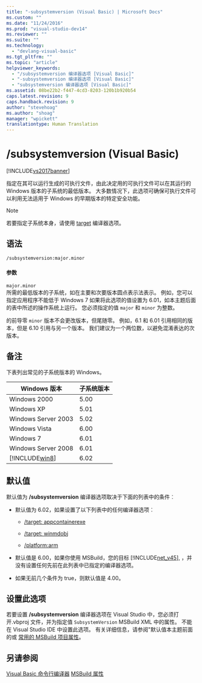 ```yaml
---
title: "-subsystemversion (Visual Basic) | Microsoft Docs"
ms.custom: ""
ms.date: "11/24/2016"
ms.prod: "visual-studio-dev14"
ms.reviewer: ""
ms.suite: ""
ms.technology: 
  - "devlang-visual-basic"
ms.tgt_pltfrm: ""
ms.topic: "article"
helpviewer_keywords: 
  - "/subsystemversion 编译器选项 [Visual Basic]"
  - "-subsystemversion 编译器选项 [Visual Basic]"
  - "subsystemversion 编译器选项 [Visual Basic]"
ms.assetid: 08be22b2-f447-4cd3-8203-120b1b920b54
caps.latest.revision: 9
caps.handback.revision: 9
author: "stevehoag"
ms.author: "shoag"
manager: "wpickett"
translationtype: Human Translation
---
```

# /subsystemversion (Visual Basic)
[!INCLUDE[vs2017banner](../../../csharp/includes/vs2017banner.md)]

指定在其可以运行生成的可执行文件，由此决定用的可执行文件可以在其运行的 Windows 版本的子系统的最低版本。 大多数情况下，此选项可确保可执行文件可以利用无法适用于 Windows 的早期版本的特定安全功能。  
  
> [!NOTE]
>  若要指定子系统本身，请使用 [target](../../../csharp/language-reference/compiler-options/target-compiler-option.md) 编译器选项。  
  
## <a name="syntax"></a>语法  
  
```vb  
/subsystemversion:major.minor  
```  
  
#### <a name="parameters"></a>参数  
 `major.minor`  
 所需的最低版本的子系统，如在主要和次要版本圆点表示法表示。 例如，您可以指定应用程序不能低于 Windows 7 如果将此选项的值设置为 6.01，如本主题后面的表中所述的操作系统上运行。 您必须指定的值 `major` 和 `minor` 为整数。  
  
 的前导零 `minor` 版本不会更改版本，但尾随零。 例如，6.1 和 6.01 引用相同的版本，但是 6.10 引用与另一个版本。 我们建议为一个两位数，以避免混淆表达的次版本。  
  
## <a name="remarks"></a>备注  
 下表列出常见的子系统版本的 Windows。  
  
|Windows 版本|子系统版本|  
|---------------------|-----------------------|  
|Windows 2000|5.00|  
|Windows XP|5.01|  
|Windows Server 2003|5.02|  
|Windows Vista|6.00|  
|Windows 7|6.01|  
|Windows Server 2008|6.01|  
|[!INCLUDE[win8](../../../csharp/language-reference/compiler-options/includes/win8_md.md)]|6.02|  
  
## <a name="default-values"></a>默认值  
 默认值为 **/subsystemversion** 编译器选项取决于下面的列表中的条件︰  
  
-   默认值为 6.02，如果设置了以下列表中的任何编译器选项︰  
  
    -   [/target: appcontainerexe](../../../visual-basic/reference/command-line-compiler/target.md)  
  
    -   [/target: winmdobj](../../../visual-basic/reference/command-line-compiler/target.md)  
  
    -   [/platform:arm](../../../visual-basic/reference/command-line-compiler/platform.md)  
  
-   默认值是 6.00，如果你使用 MSBuild，您的目标 [!INCLUDE[net_v45](../../../csharp/language-reference/compiler-options/includes/net_v45_md.md)], ，并没有设置任何先前在此列表中已指定的编译器选项。  
  
-   如果无前几个条件为 true，则默认值是 4.00。  
  
## <a name="setting-this-option"></a>设置此选项  
 若要设置 **/subsystemversion** 编译器选项在 Visual Studio 中，您必须打开.vbproj 文件，并为指定值 `SubsystemVersion` MSBuild XML 中的属性。 不能在 Visual Studio IDE 中设置此选项。 有关详细信息，请参阅"默认值本主题前面的或 [常用的 MSBuild 项目属性](/visual-studio/msbuild/common-msbuild-project-properties)。  
  

  
## <a name="see-also"></a>另请参阅  
 [Visual Basic 命令行编译器](../../../visual-basic/reference/command-line-compiler/index.md)
 [MSBuild 属性](https://www.microsoftonedoc.com/#/organizations/e6f6a65cf14f462597b64ac058dbe1d0/projects/3fedad16-eaf1-41a6-8f96-0c1949c68f32/containers/a3daf831-1c5f-4bbe-964d-503870caf874/tocpaths/ee3538c5-0d7d-4c18-a1d7-edf460cd1c8a/locales/en-US)
